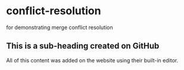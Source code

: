 # conflict-resolution
for demonstrating merge conflict resolution

## This is a sub-heading created on GitHub

All of this content was added on the website using their built-in editor.
